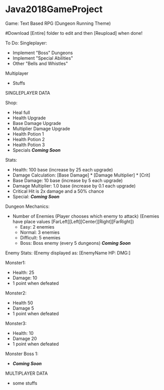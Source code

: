 # Java2018GameProject
Game: Text Based RPG (Dungeon Running Theme)

#Download [Entire] folder to edit and then [Reupload] when done!

To Do:
Singleplayer:
- Implement "Boss" Dungeons
- Implement "Special Abilities"
- Other "Bells and Whistles"

Multiplayer
- Stuffs

SINGLEPLAYER DATA

Shop:
 - Heal full
 - Health Upgrade
 - Base Damage Upgrade
 - Multiplier Damage Upgrade
 - Health Potion 1
 - Health Potion 2
 - Health Potion 3
 - Specials  ***Coming Soon***

Stats:
 - Health: 100 base (increase by 25 each upgrade)
 - Damage Calculation: [Base Damage] * [Damage Multiplier] * [Crit]
 - Base Damage: 10 base (increase by 5 each upgrade)
 - Damage Multiplier: 1.0 base (increase by 0.1 each upgrade)
 - Critical Hit is 2x damage and a 50% chance
 - Special: ***Coming Soon***

Dungeon Mechanics:
- Number of Enemies (Player chooses which enemy to attack)
                    (Enemies have place values [FarLeft][Left][Center][Right][FarRight])
  - Easy: 2 enemies
  - Normal: 3 enemies
  - Difficult: 5 enemies
  - Boss: Boss enemy (every 5 dungeons)  ***Coming Soon***

Enemy Stats: (Enemy displayed as: [EnemyName HP: DMG:]

Monster1:
- Health: 25
- Damage: 10
- 1 point when defeated

Monster2:
- Health 50
- Damage 5
- 1 point when defeated

Monster3:
- Health: 10
- Damage 20
- 1 point when defeated

Monster Boss 1:
-  ***Coming Soon***
  
MULTIPLAYER DATA
- some stuffs

